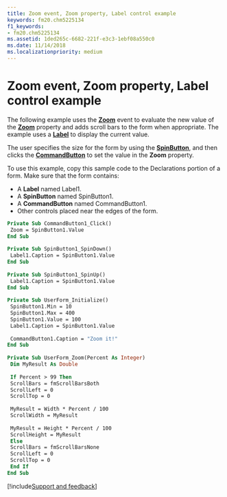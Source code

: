 ```yaml
---
title: Zoom event, Zoom property, Label control example
keywords: fm20.chm5225134
f1_keywords:
- fm20.chm5225134
ms.assetid: 1ded265c-6682-221f-e3c3-1ebf08a550c0
ms.date: 11/14/2018
ms.localizationpriority: medium
---
```



# Zoom event, Zoom property, Label control example

The following example uses the **[Zoom](zoom-event.md)** event to evaluate the new value of the **[Zoom](zoom-property.md)** property and adds scroll bars to the form when appropriate. The example uses a **[Label](label-control.md)** to display the current value. 

The user specifies the size for the form by using the **[SpinButton](spinbutton-control.md)**, and then clicks the **[CommandButton](commandbutton-control.md)** to set the value in the **Zoom** property.

To use this example, copy this sample code to the Declarations portion of a form. Make sure that the form contains:

- A **Label** named Label1.   
- A **SpinButton** named SpinButton1.   
- A **CommandButton** named CommandButton1.   
- Other controls placed near the edges of the form.
    

```vb
Private Sub CommandButton1_Click() 
 Zoom = SpinButton1.Value 
End Sub 
 
Private Sub SpinButton1_SpinDown() 
 Label1.Caption = SpinButton1.Value 
End Sub 
 
Private Sub SpinButton1_SpinUp() 
 Label1.Caption = SpinButton1.Value 
End Sub 
 
Private Sub UserForm_Initialize() 
 SpinButton1.Min = 10 
 SpinButton1.Max = 400 
 SpinButton1.Value = 100 
 Label1.Caption = SpinButton1.Value 
 
 CommandButton1.Caption = "Zoom it!" 
End Sub 
 
Private Sub UserForm_Zoom(Percent As Integer) 
 Dim MyResult As Double 
 
 If Percent > 99 Then 
 ScrollBars = fmScrollBarsBoth 
 ScrollLeft = 0 
 ScrollTop = 0 
 
 MyResult = Width * Percent / 100 
 ScrollWidth = MyResult 
 
 MyResult = Height * Percent / 100 
 ScrollHeight = MyResult 
 Else 
 ScrollBars = fmScrollBarsNone 
 ScrollLeft = 0 
 ScrollTop = 0 
 End If 
End Sub
```

[!include[Support and feedback](~/includes/feedback-boilerplate.md)]